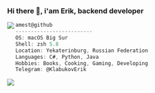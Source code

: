 ### Hi there 👋, i'am Erik, backend developer 
<img align="left" src="https://github-readme-stats.vercel.app/api?username=amest&theme=github_dark" /> 

```csharp
amest@github
-------------------------
OS: macOS Big Sur
Shell: zsh 5.8
Location: Yekaterinburg, Russian Federation
Languages: C#, Python, Java
Hobbies: Books, Cooking, Gaming, Developing
Telegram: @KlabukovErik
```

<img align="left" src="https://github-readme-stats.vercel.app/api/top-langs/?username=amest&theme=github_dark"/> 

<!--
**AMEST/AMEST** is a ✨ _special_ ✨ repository because its `README.md` (this file) appears on your GitHub profile.

Here are some ideas to get you started:

- 🔭 I’m currently working on ...
- 🌱 I’m currently learning ...
- 👯 I’m looking to collaborate on ...
- 🤔 I’m looking for help with ...
- 💬 Ask me about ...
- 📫 How to reach me: ...
- 😄 Pronouns: ...
- ⚡ Fun fact: ...
-->
